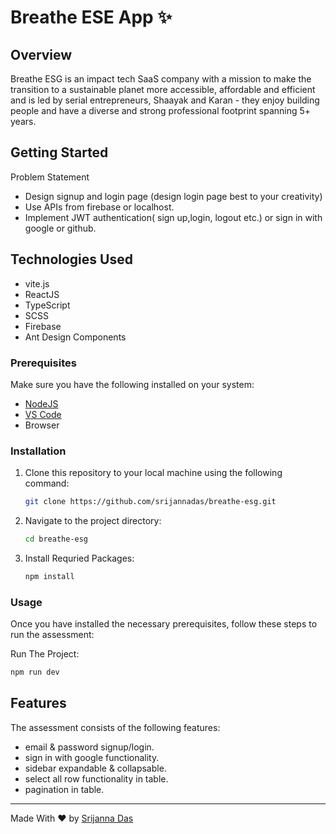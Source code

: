 
# Breathe ESE App ✨

## Overview

Breathe ESG is an impact tech SaaS company with a mission to make the transition to a
sustainable planet more accessible, affordable and efficient and is led by serial entrepreneurs,
Shaayak and Karan - they enjoy building people and have a diverse and strong professional
footprint spanning 5+ years.

## Getting Started

Problem Statement <br/>
-  Design signup and login page (design login page best to your creativity)
- Use APIs from firebase or localhost.
- Implement JWT authentication( sign up,login, logout etc.) or sign in with google or
github.

## Technologies Used

- vite.js
- ReactJS
- TypeScript
- SCSS
- Firebase
- Ant Design Components

### Prerequisites

Make sure you have the following installed on your system:

- [NodeJS](https://nodejs.org)
- [VS Code](https://code.visualstudio.com)
- Browser

### Installation

1. Clone this repository to your local machine using the following command:
   ```bash
   git clone https://github.com/srijannadas/breathe-esg.git
   ```
2. Navigate to the project directory:
   ```bash
   cd breathe-esg
   ```
3. Install Requried Packages:
   ```bash
   npm install
   ```

### Usage

Once you have installed the necessary prerequisites, follow these steps to run the assessment:

Run The Project:
   ```bash
   npm run dev
   ```

## Features

The assessment consists of the following features:

- email & password signup/login.
- sign in with google functionality.
- sidebar expandable & collapsable. 
- select all row functionality in table.
- pagination in table.

---

Made With ❤️ by [Srijanna Das](https://www.linkedin.com/in/srijanna-das-1705641b8/)